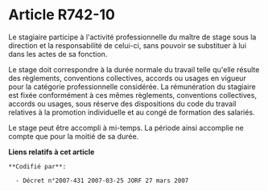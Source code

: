 # Article R742-10

Le stagiaire participe à l'activité professionnelle du maître de stage sous la direction et la responsabilité de celui-ci,
sans pouvoir se substituer à lui dans les actes de sa fonction.

Le stage doit correspondre à la durée normale du travail telle qu'elle résulte des règlements, conventions collectives,
accords ou usages en vigueur pour la catégorie professionnelle considérée. La rémunération du stagiaire est fixée
conformément à ces mêmes règlements, conventions collectives, accords ou usages, sous réserve des dispositions du code du
travail relatives à la promotion individuelle et au congé de formation des salariés.

Le stage peut être accompli à mi-temps. La période ainsi accomplie ne compte que pour la moitié de sa durée.

**Liens relatifs à cet article**

	**Codifié par**:

	  - Décret n°2007-431 2007-03-25 JORF 27 mars 2007
